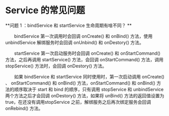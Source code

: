 # Service 的常见问题

**问题 1 ：bindService 和 startService 生命周期有啥不同？ **

　　bindService 第一次调用时会回调 onCreate() 和 onBind() 方法，使用 unbindService 解绑服务时会回调 onUnbind() 和 onDestory() 方法。

　　startService 第一次启动服务时会回调 onCreate() 和 onStartCommand() 方法，之后再调用 startService() 方法，会回调 onStartCommand() 方法，调用 stopService() 方法时，会回调 onDestory() 方法。

　　如果 bindService 和 startService 同时使用时，第一次启动调用 onCreate() 、 onStartCommand() 和 onBind() 方法，onStartCommand() 和 onBind() 方法的顺序取决于 start 和 bind 的顺序，只有调用 stopService 和 unbindService 两个方法之后才会回调 onDestory() 方法，如果将 unBind() 方法的返回值设置为 true，在还没有调用stopService 之前，解绑服务之后再次绑定服务会回调 onRebind() 方法。